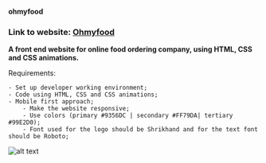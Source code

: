 **ohmyfood**
### Link to website: [Ohmyfood](https://ssaba96.github.io/OhMyFood/)

**A front end website for online food ordering company, using HTML, CSS and CSS animations.**

Requirements:

	- Set up developer working environment;
	- Code using HTML, CSS and CSS animations;
	- Mobile first approach;
        - Make the website responsive;
        - Use colors (primary #9356DC | secondary #FF79DA| tertiary #99E2D0);
        - Font used for the logo should be Shrikhand and for the text font should be Roboto;
	
![alt text](https://github.com/[ssab96]/[ohmyfood]/blob/[main]/Homepage.png?raw=true)
